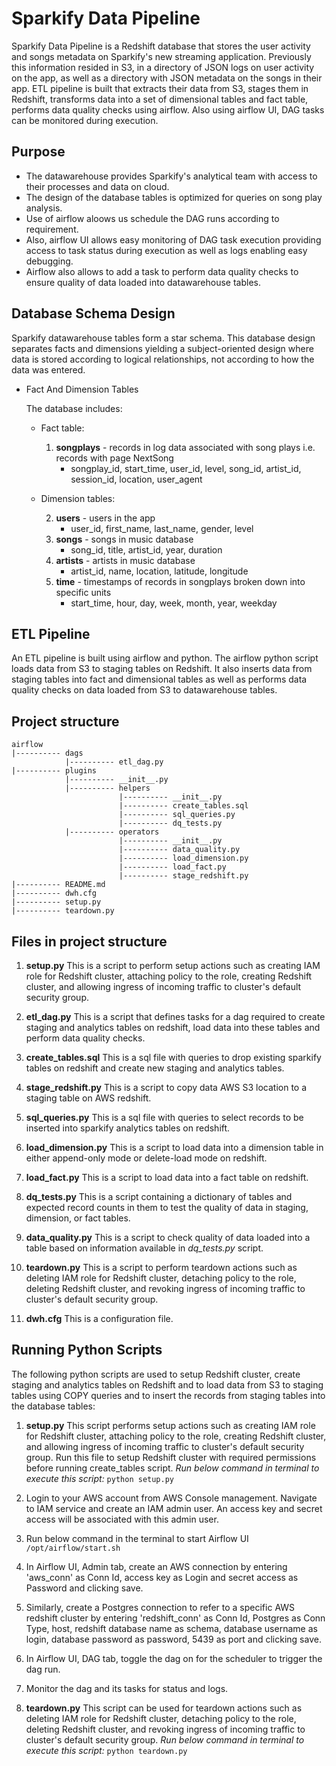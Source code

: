 # Sparkify Data Pipeline

Sparkify Data Pipeline is a Redshift database that stores the user activity and songs metadata on Sparkify's new streaming application. Previously this information resided in S3, in a directory of JSON logs on user activity on the app, as well as a directory with JSON metadata on the songs in their app. ETL pipeline is built that extracts their data from S3, stages them in Redshift, transforms data into a set of dimensional tables and fact table, performs data quality checks using airflow. Also using airflow UI, DAG tasks can be monitored during execution.

## Purpose

- The datawarehouse provides Sparkify's analytical team with access to their processes and data on cloud.
- The design of the database tables is optimized for queries on song play analysis.
- Use of airflow aloows us schedule the DAG runs according to requirement.
- Also, airflow UI allows easy monitoring of DAG task execution providing access to task status during execution as well as logs enabling easy debugging. 
- Airflow also allows to add a task to perform data quality checks to ensure quality of data loaded into datawarehouse tables.

## Database Schema Design

Sparkify datawarehouse tables form a star schema. This database design separates facts and dimensions yielding a subject-oriented design where data is stored according to logical relationships, not according to how the data was entered. 
- Fact And Dimension Tables

    The database includes:
    - Fact table:
        
        1. **songplays** - records in log data associated with song plays i.e. records with page NextSong
            - songplay_id, start_time, user_id, level, song_id, artist_id, session_id, location, user_agent
            
    - Dimension tables:
        
        2. **users** - users in the app
            - user_id, first_name, last_name, gender, level
        3. **songs** - songs in music database
            - song_id, title, artist_id, year, duration
        4. **artists** - artists in music database
            - artist_id, name, location, latitude, longitude
        5. **time** - timestamps of records in songplays broken down into specific units
            - start_time, hour, day, week, month, year, weekday

## ETL Pipeline

An ETL pipeline is built using airflow and python. The airflow python script loads data from S3 to staging tables on Redshift. It also inserts data from staging tables into fact and dimensional tables as well as performs data quality checks on data loaded from S3 to datawarehouse tables.

## Project structure
    airflow 
    |---------- dags
                |---------- etl_dag.py
    |---------- plugins
                |---------- __init__.py
                |---------- helpers
                            |---------- __init__.py 
                            |---------- create_tables.sql 
                            |---------- sql_queries.py
                            |---------- dq_tests.py
                |---------- operators
                            |---------- __init__.py 
                            |---------- data_quality.py
                            |---------- load_dimension.py
                            |---------- load_fact.py
                            |---------- stage_redshift.py
    |---------- README.md
    |---------- dwh.cfg
    |---------- setup.py
    |---------- teardown.py
    
## Files in project structure
1. **setup.py**
This is a script to perform setup actions such as creating IAM role for Redshift cluster, attaching policy to the role, creating Redshift cluster, and allowing ingress of incoming traffic to cluster's default security group.

2. **etl_dag.py**
This is a script that defines tasks for a dag required to create staging and analytics tables on redshift, load data into these tables and perform data quality checks.

3. **create_tables.sql**
This is a sql file with queries to drop existing sparkify tables on redshift and create new staging and analytics tables.

4. **stage_redshift.py**
This is a script to copy data AWS S3 location to a staging table on AWS redshift.

5. **sql_queries.py**
This is a sql file with queries to select records to be inserted into sparkify analytics tables on redshift.

6. **load_dimension.py**
This is a script to load data into a dimension table in either append-only mode or delete-load mode on redshift.

7. **load_fact.py**
This is a script to load data into a fact table on redshift.

8. **dq_tests.py**
This is a script containing a dictionary of tables and expected record counts in them to test the quality of data in staging, dimension, or fact tables.

9. **data_quality.py**
This is a script to check quality of data loaded into a table based on information available in *dq_tests.py* script.

10. **teardown.py**
This is a script to perform teardown actions such as deleting IAM role for Redshift cluster, detaching policy to the role, deleting Redshift cluster, and revoking ingress of incoming traffic to cluster's default security group. 

11. **dwh.cfg**
This is a configuration file.

## Running Python Scripts 
The following python scripts are used to setup Redshift cluster, create staging and analytics tables on Redshift and to load data from S3 to staging tables using COPY queries and to insert the records from staging tables into the database tables:

1. **setup.py** 
This script performs setup actions such as creating IAM role for Redshift cluster, attaching policy to the role, creating Redshift cluster, and allowing ingress of incoming traffic to cluster's default security group. Run this file to setup Redshift cluster with required permissions before running create_tables script.
*Run below command in terminal to execute this script:*
    `python setup.py`

2. Login to your AWS account from AWS Console management. Navigate to IAM service and create an IAM admin user. An access key and secret access will be associated with this admin user.

3. Run below command in the terminal to start Airflow UI
    `/opt/airflow/start.sh`

4. In Airflow UI, Admin tab, create an AWS connection by entering 'aws_conn' as Conn Id, access key as Login and secret access as Password and clicking save.

5. Similarly, create a Postgres connection to refer to a specific AWS redshift cluster by entering 'redshift_conn' as Conn Id, Postgres as Conn Type, host, redshift database name as schema, database username as login, database password as password, 5439 as port and clicking save.

5. In Airflow UI, DAG tab, toggle the dag on for the scheduler to trigger the dag run.

6. Monitor the dag and its tasks for status and logs.

7. **teardown.py**
This script can be used for teardown actions such as deleting IAM role for Redshift cluster, detaching policy to the role, deleting Redshift cluster, and revoking ingress of incoming traffic to cluster's default security group. 
*Run below command in terminal to execute this script:*
        `python teardown.py`
